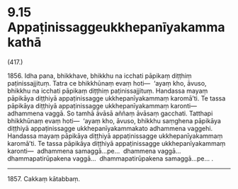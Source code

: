 # 9.15 Appaṭinissaggeukkhepanīyakammakathā

(417.)

1856\. Idha pana, bhikkhave, bhikkhu na icchati pāpikaṃ diṭṭhiṃ paṭinissajjituṃ. Tatra ce bhikkhūnaṃ evaṃ hoti—  ‘ayaṃ kho, āvuso, bhikkhu na icchati pāpikaṃ diṭṭhiṃ paṭinissajjituṃ. Handassa mayaṃ pāpikāya diṭṭhiyā appaṭinissagge ukkhepanīyakammaṃ karomā’ti. Te tassa pāpikāya diṭṭhiyā appaṭinissagge ukkhepanīyakammaṃ karonti—  adhammena vaggā. So tamhā āvāsā aññaṃ āvāsaṃ gacchati. Tatthapi bhikkhūnaṃ evaṃ hoti—  ‘ayaṃ kho, āvuso, bhikkhu saṃghena pāpikāya diṭṭhiyā appaṭinissagge ukkhepanīyakammakato adhammena vaggehi. Handassa mayaṃ pāpikāya diṭṭhiyā appaṭinissagge ukkhepanīyakammaṃ karomā’ti. Te tassa pāpikāya diṭṭhiyā appaṭinissagge ukkhepanīyakammaṃ karonti—  adhammena samaggā…pe…  dhammena vaggā…  dhammapatirūpakena vaggā…  dhammapatirūpakena samaggā…pe… .

---

1857\. Cakkaṃ kātabbaṃ.
